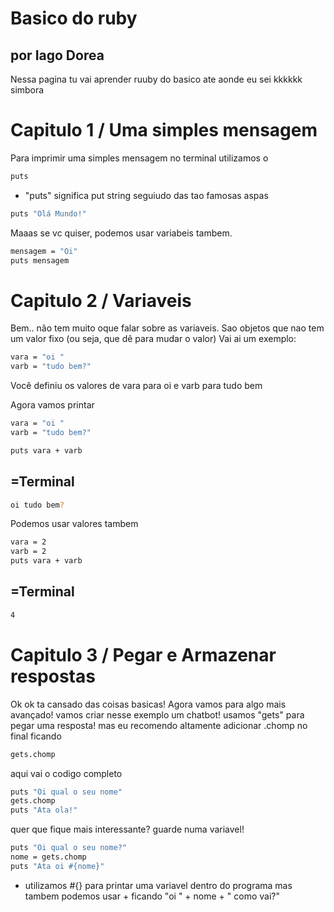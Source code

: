 # Basico do ruby
## por Iago Dorea
Nessa pagina tu vai aprender ruuby do basico ate aonde eu sei kkkkkk
simbora

# Capitulo 1 / Uma simples mensagem
Para imprimir uma simples mensagem no terminal utilizamos o
```sh
puts
```
* "puts" significa put string
seguiudo das tao famosas aspas
```sh
puts "Olá Mundo!"
```
Maaas se vc quiser, podemos usar variabeis tambem.
```sh
mensagem = "Oi"
puts mensagem
```
# Capitulo 2 / Variaveis
Bem.. não tem muito oque falar sobre as variaveis. Sao objetos que nao tem um valor fixo (ou seja, que dê para mudar o valor)
Vai ai um exemplo: 
```sh
vara = "oi "
varb = "tudo bem?"
```
Você definiu os valores de vara para oi e varb para tudo bem

Agora vamos printar
```sh
vara = "oi "
varb = "tudo bem?"

puts vara + varb
```
## =Terminal
```sh
oi tudo bem?
```

Podemos usar valores tambem
```sh
vara = 2
varb = 2
puts vara + varb
```
## =Terminal
```sh
4
```
# Capitulo 3 / Pegar e Armazenar respostas
Ok ok ta cansado das coisas basicas! Agora vamos para algo mais avançado!
vamos criar nesse exemplo um chatbot!
usamos "gets" para pegar uma resposta! mas eu recomendo altamente adicionar .chomp no final ficando
```sh
gets.chomp
```
aqui vai o codigo completo
```sh
puts "Oi qual o seu nome"
gets.chomp
puts "Ata ola!"
```
quer que fique mais interessante? guarde numa variavel!
```sh
puts "Oi qual o seu nome?"
nome = gets.chomp
puts "Ata oi #{nome}"
```
* utilizamos #{} para printar uma variavel dentro do programa mas tambem podemos usar + ficando "oi " + nome + " como vai?"
 
